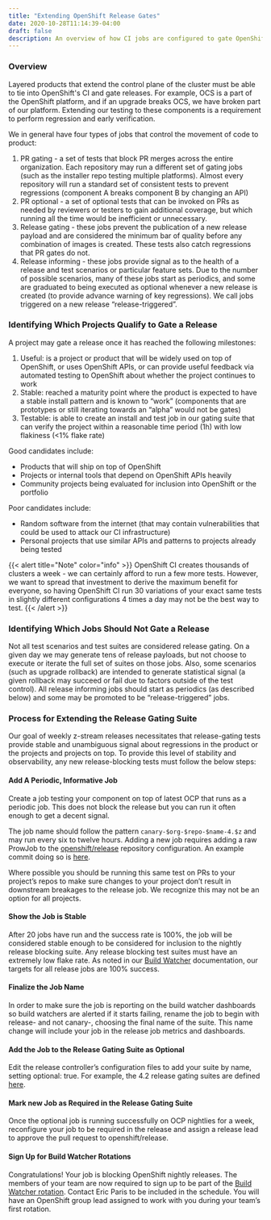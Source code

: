 ```yaml
---
title: "Extending OpenShift Release Gates"
date: 2020-10-28T11:14:39-04:00
draft: false
description: An overview of how CI jobs are configured to gate OpenShift releases and how these configurations can be changed.
---
```


### Overview
Layered products that extend the control plane of the cluster must be able to tie into OpenShift's CI and gate releases. For example, OCS is a part of the OpenShift platform, and if an upgrade breaks OCS, we have broken part of our platform. Extending our testing to these components is a requirement to perform regression and early verification.

We in general have four types of jobs that control the movement of code to product:

1. PR gating - a set of tests that block PR merges across the entire organization.  Each repository may run a different set of gating jobs (such as the installer repo testing multiple platforms).  Almost every repository will run a standard set of consistent tests to prevent regressions (component A breaks component B by changing an API)
2. PR optional - a set of optional tests that can be invoked on PRs as needed by reviewers or testers to gain additional coverage, but which running all the time would be inefficient or unnecessary.
3. Release gating - these jobs prevent the publication of a new release payload and are considered the minimum bar of quality before any combination of images is created.  These tests also catch regressions that PR gates do not.
4. Release informing - these jobs provide signal as to the health of a release and test scenarios or particular feature sets.  Due to the number of possible scenarios, many of these jobs start as periodics, and some are graduated to being executed as optional whenever a new release is created (to provide advance warning of key regressions).  We call jobs triggered on a new release “release-triggered”.
### Identifying Which Projects Qualify to Gate a Release
A project may gate a release once it has reached the following milestones:

1. Useful: is a project or product that will be widely used on top of OpenShift, or uses OpenShift APIs, or can provide useful feedback via automated testing to OpenShift about whether the project continues to work
2. Stable: reached a maturity point where the product is expected to have a stable install pattern and is known to “work” (components that are prototypes or still iterating towards an “alpha” would not be gates)
3. Testable: is able to create an install and test job in our gating suite that can verify the project within a reasonable time period (1h) with low flakiness (<1% flake rate)

Good candidates include:

* Products that will ship on top of OpenShift
* Projects or internal tools that depend on OpenShift APIs heavily
* Community projects being evaluated for inclusion into OpenShift or the portfolio

Poor candidates include:

* Random software from the internet (that may contain vulnerabilities that could be used to attack our CI infrastructure)
* Personal projects that use similar APIs and patterns to projects already being tested

{{< alert title="Note" color="info" >}}
OpenShift CI creates thousands of clusters a week - we can certainly afford to run a few more tests.  However, we want to spread that investment to derive the maximum benefit for everyone, so having OpenShift CI run 30 variations of your exact same tests in slightly different configurations 4 times a day may not be the best way to test.
{{< /alert >}}

### Identifying Which Jobs Should Not Gate a Release
Not all test scenarios and test suites are considered release gating.  On a given day we may generate tens of release payloads, but not choose to execute or iterate the full set of suites on those jobs.  Also, some scenarios (such as upgrade rollback) are intended to generate statistical signal (a given rollback may succeed or fail due to factors outside of the test control).  All release informing jobs should start as periodics (as described below) and some may be promoted to be “release-triggered” jobs.

### Process for Extending the Release Gating Suite
Our goal of weekly z-stream releases necessitates that release-gating tests provide stable and unambiguous signal about regressions in the product or the projects and projects on top. To provide this level of stability and observability, any new release-blocking tests must follow the below steps:
#### Add A Periodic, Informative Job
Create a job testing your component on top of latest OCP that runs as a periodic job. This does not block the release but you can run it often enough to get a decent signal.

The job name should follow the pattern `canary-$org-$repo-$name-4.$z` and may run every six to twelve hours. Adding a new job requires adding a raw ProwJob to the [openshift/release]() repository configuration. An example commit doing so is [here](https://github.com/openshift/release/commit/29f2bd54b788c393e9dbf5c90b67334a71ac40b1).

Where possible you should be running this same test on PRs to your project’s repos to make sure changes to your project don’t result in downstream breakages to the release job. We recognize this may not be an option for all projects.
#### Show the Job is Stable
After 20 jobs have run and the success rate is 100%, the job will be considered stable enough to be considered for inclusion to the nightly release blocking suite. Any release blocking test suites must have an extremely low flake rate. As noted in our [Build Watcher](https://docs.google.com/document/d/117_0UE5jJI_MyI5ugy1psn0Ls6fWCu-Y9jiZZPM4qzw/edit?ts=5c7d4ca0#heading=h.7i59o09vqwdg) documentation, our targets for all release jobs are 100% success.
#### Finalize the Job Name
In order to make sure the job is reporting on the build watcher dashboards so build watchers are alerted if it starts failing, rename the job to begin with release- and not canary-, choosing the final name of the suite. This name change will include your job in the release job metrics and dashboards.
#### Add the Job to the Release Gating Suite as Optional
Edit the release controller’s configuration files to add your suite by name, setting optional: true. For example, the 4.2 release gating suites are defined [here](https://github.com/openshift/release/blob/master/core-services/release-controller/_releases/release-ocp-4.2.json).
#### Mark new Job as Required in the Release Gating Suite
Once the optional job is running successfully on OCP nightlies for a week, reconfigure your job to be required in the release and assign a release lead to approve the pull request to openshift/release.
#### Sign Up for Build Watcher Rotations
Congratulations! Your job is blocking OpenShift nightly releases. The members of your team are now required to sign up to be part of the [Build Watcher rotation](https://docs.google.com/document/d/117_0UE5jJI_MyI5ugy1psn0Ls6fWCu-Y9jiZZPM4qzw/edit?ts=5c7d4ca0#). Contact Eric Paris to be included in the schedule. You will have an OpenShift group lead assigned to work with you during your team’s first rotation.

